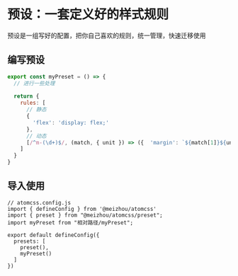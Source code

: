 # 预设：一套定义好的样式规则
预设是一组写好的配置，把你自己喜欢的规则，统一管理，快速迁移使用

## 编写预设
```js
export const myPreset = () => {
  // 进行一些处理
  
  return {
    rules: [
      // 静态
      {
        'flex': 'display: flex;'
      },
      // 动态
      [/^m-(\d+)$/, (match, { unit }) => ({  'margin': `${match[1]}${unit};` })],
    ]
  }
}
```

## 导入使用

```js{4,9}
// atomcss.config.js
import { defineConfig } from '@meizhou/atomcss'
import { preset } from "@meizhou/atomcss/preset";
import myPreset from "相对路径/myPreset";

export default defineConfig({
  presets: [
    preset(),
    myPreset()
  ] 
})
```